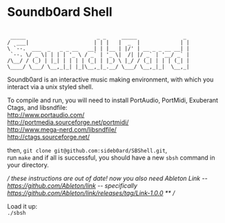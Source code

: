 # Soundb0ard Shell

```

 _____                       _ _     _____               _
/  ___|                     | | |   |  _  |             | |
\ `--.  ___  _   _ _ __   __| | |__ | |/' | __ _ _ __ __| |
 `--. \/ _ \| | | | '_ \ / _` | '_ \|  /| |/ _` | '__/ _` |
/\__/ / (_) | |_| | | | | (_| | |_) \ |_/ / (_| | | | (_| |
\____/ \___/ \__,_|_| |_|\__,_|_.__/ \___/ \__,_|_|  \__,_|

```


Soundb0ard is an interactive music making environment, with which you interact via a unix styled shell.  

To compile and run, you will need to install PortAudio, PortMidi, Exuberant Ctags, and libsndfile:  
http://www.portaudio.com/  
http://portmedia.sourceforge.net/portmidi/  
http://www.mega-nerd.com/libsndfile/  
http://ctags.sourceforge.net/  

then, `git clone git@github.com:sideb0ard/SBShell.git`,  
run `make`
and if all is successful, you should have a new `sbsh` command in your directory.

*/ these instructions are out of date!
    now you also need Ableton Link --
    https://github.com/Ableton/link -- specifically
    https://github.com/Ableton/link/releases/tag/Link-1.0.0 ** /*

Load it up:  
`./sbsh`

